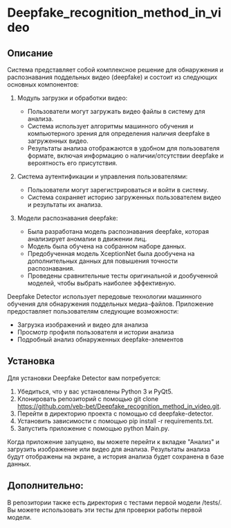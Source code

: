# Deepfake_recognition_method_in_video

## Описание

Система представляет собой комплексное решение для обнаружения и распознавания поддельных видео (deepfake) и состоит из следующих основных компонентов:

1. Модуль загрузки и обработки видео:
   - Пользователи могут загружать видео файлы в систему для анализа.
   - Система использует алгоритмы машинного обучения и компьютерного зрения для определения наличия deepfake в загруженных видео.
   - Результаты анализа отображаются в удобном для пользователя формате, включая информацию о наличии/отсутствии deepfake и вероятность его присутствия.

2. Система аутентификации и управления пользователями:
   - Пользователи могут зарегистрироваться и войти в систему.
   - Система сохраняет историю загруженных пользователем видео и результаты их анализа.

3. Модели распознавания deepfake:
   - Была разработана модель распознавания deepfake, которая анализирует аномалии в движении лиц.
   - Модель была обучена на собранном наборе данных.
   - Предобученная модель XceptionNet была дообучена на дополнительных данных для повышения точности распознавания.
   - Проведены сравнительные тесты оригинальной и дообученной моделей, чтобы выбрать наиболее эффективную.

Deepfake Detector использует передовые технологии машинного обучения для обнаружения поддельных медиа-файлов. Приложение предоставляет пользователям следующие возможности:

- Загрузка изображений и видео для анализа
- Просмотр профиля пользователя и истории анализа
- Подробный анализ обнаруженных deepfake-элементов

## Установка

Для установки Deepfake Detector вам потребуется:

1. Убедиться, что у вас установлены Python 3 и PyQt5.
2. Клонировать репозиторий с помощью git clone https://github.com/veb-bet/Deepfake_recognition_method_in_video.git.
3. Перейти в директорию проекта с помощью cd deepfake-detector.
4. Установить зависимости с помощью pip install -r requirements.txt.
5. Запустить приложение с помощью python Main.py.

Когда приложение запущено, вы можете перейти к вкладке "Анализ" и загрузить изображение или видео для анализа. Результаты анализа будут отображены на экране, а история анализа будет сохранена в базе данных.

## Дополнительно:

В репозитории также есть директория с тестами первой модели /tests/. Вы можете использовать эти тесты для проверки работы первой модели.
